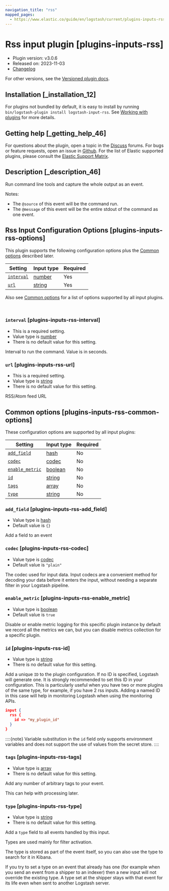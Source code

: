 ```yaml
---
navigation_title: "rss"
mapped_pages:
  - https://www.elastic.co/guide/en/logstash/current/plugins-inputs-rss.html
---
```


# Rss input plugin [plugins-inputs-rss]


* Plugin version: v3.0.6
* Released on: 2023-11-03
* [Changelog](https://github.com/logstash-plugins/logstash-input-rss/blob/v3.0.6/CHANGELOG.md)

For other versions, see the [Versioned plugin docs](logstash-docs://docs/reference/input-rss-index.md).

## Installation [_installation_12]

For plugins not bundled by default, it is easy to install by running `bin/logstash-plugin install logstash-input-rss`. See [Working with plugins](/reference/working-with-plugins.md) for more details.


## Getting help [_getting_help_46]

For questions about the plugin, open a topic in the [Discuss](http://discuss.elastic.co) forums. For bugs or feature requests, open an issue in [Github](https://github.com/logstash-plugins/logstash-input-rss). For the list of Elastic supported plugins, please consult the [Elastic Support Matrix](https://www.elastic.co/support/matrix#logstash_plugins).


## Description [_description_46]

Run command line tools and capture the whole output as an event.

Notes:

* The `@source` of this event will be the command run.
* The `@message` of this event will be the entire stdout of the command as one event.


## Rss Input Configuration Options [plugins-inputs-rss-options]

This plugin supports the following configuration options plus the [Common options](#plugins-inputs-rss-common-options) described later.

| Setting | Input type | Required |
| --- | --- | --- |
| [`interval`](#plugins-inputs-rss-interval) | [number](/reference/configuration-file-structure.md#number) | Yes |
| [`url`](#plugins-inputs-rss-url) | [string](/reference/configuration-file-structure.md#string) | Yes |

Also see [Common options](#plugins-inputs-rss-common-options) for a list of options supported by all input plugins.

 

### `interval` [plugins-inputs-rss-interval]

* This is a required setting.
* Value type is [number](/reference/configuration-file-structure.md#number)
* There is no default value for this setting.

Interval to run the command. Value is in seconds.


### `url` [plugins-inputs-rss-url]

* This is a required setting.
* Value type is [string](/reference/configuration-file-structure.md#string)
* There is no default value for this setting.

RSS/Atom feed URL



## Common options [plugins-inputs-rss-common-options]

These configuration options are supported by all input plugins:

| Setting | Input type | Required |
| --- | --- | --- |
| [`add_field`](#plugins-inputs-rss-add_field) | [hash](/reference/configuration-file-structure.md#hash) | No |
| [`codec`](#plugins-inputs-rss-codec) | [codec](/reference/configuration-file-structure.md#codec) | No |
| [`enable_metric`](#plugins-inputs-rss-enable_metric) | [boolean](/reference/configuration-file-structure.md#boolean) | No |
| [`id`](#plugins-inputs-rss-id) | [string](/reference/configuration-file-structure.md#string) | No |
| [`tags`](#plugins-inputs-rss-tags) | [array](/reference/configuration-file-structure.md#array) | No |
| [`type`](#plugins-inputs-rss-type) | [string](/reference/configuration-file-structure.md#string) | No |

### `add_field` [plugins-inputs-rss-add_field]

* Value type is [hash](/reference/configuration-file-structure.md#hash)
* Default value is `{}`

Add a field to an event


### `codec` [plugins-inputs-rss-codec]

* Value type is [codec](/reference/configuration-file-structure.md#codec)
* Default value is `"plain"`

The codec used for input data. Input codecs are a convenient method for decoding your data before it enters the input, without needing a separate filter in your Logstash pipeline.


### `enable_metric` [plugins-inputs-rss-enable_metric]

* Value type is [boolean](/reference/configuration-file-structure.md#boolean)
* Default value is `true`

Disable or enable metric logging for this specific plugin instance by default we record all the metrics we can, but you can disable metrics collection for a specific plugin.


### `id` [plugins-inputs-rss-id]

* Value type is [string](/reference/configuration-file-structure.md#string)
* There is no default value for this setting.

Add a unique `ID` to the plugin configuration. If no ID is specified, Logstash will generate one. It is strongly recommended to set this ID in your configuration. This is particularly useful when you have two or more plugins of the same type, for example, if you have 2 rss inputs. Adding a named ID in this case will help in monitoring Logstash when using the monitoring APIs.

```json
input {
  rss {
    id => "my_plugin_id"
  }
}
```

::::{note}
Variable substitution in the `id` field only supports environment variables and does not support the use of values from the secret store.
::::



### `tags` [plugins-inputs-rss-tags]

* Value type is [array](/reference/configuration-file-structure.md#array)
* There is no default value for this setting.

Add any number of arbitrary tags to your event.

This can help with processing later.


### `type` [plugins-inputs-rss-type]

* Value type is [string](/reference/configuration-file-structure.md#string)
* There is no default value for this setting.

Add a `type` field to all events handled by this input.

Types are used mainly for filter activation.

The type is stored as part of the event itself, so you can also use the type to search for it in Kibana.

If you try to set a type on an event that already has one (for example when you send an event from a shipper to an indexer) then a new input will not override the existing type. A type set at the shipper stays with that event for its life even when sent to another Logstash server.



